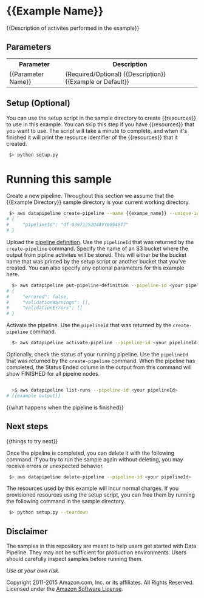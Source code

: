 # {{Example Name}}

{{Description of activites performed in the example}}

## Parameters

<table>

<tr><th>Parameter</th><th>Description</th></tr>

<tr>
<td>{{Parameter Name}}</td>
<td>
(Required/Optional) {{Description}} {{Example or Default}}
</td>
</tr>

</table>

## Setup (Optional)

You can use the setup script in the sample directory to create {{resources}} to use in this example.
You can skip this step if you have {{resources}} that you want to use. The script will take a minute
to complete, and when it's finished it will print the resource identifier of the
{{resources}} that it created.

```sh
 $> python setup.py
```

# Running this sample

Create a new pipeline. Throughout this section we assume that the {{Example Directory}} sample directory is
your current working directory.

```sh
 $> aws datapipeline create-pipeline --name {{exampe_name}} --unique-id {{exampe_name}} 
# {
#     "pipelineId": "df-03971252U4AVY60545T7"
# }
```

Upload the [pipeline definition](http://docs.aws.amazon.com/datapipeline/latest/DeveloperGuide/dp-writing-pipeline-definition.html). Use the `pipelineId` that was returned by the `create-pipeline`
command. Specify the name of an S3 bucket where the output from pipline activites will be stored.
This will either be the bucket name that was printed by the setup script or another bucket that
you've created. You can also specify any optional parameters for this example here.


```sh
  $> aws datapipeline put-pipeline-definition --pipeline-id <your pipelineId> --pipeline-definition file://TeraSortHadoopBenchmark.json {{--parameter-values values}}
# {
#     "errored": false,
#     "validationWarnings": [],
#     "validationErrors": []
# }
```

Activate the pipeline. Use the `pipelineId` that was returned by the `create-pipeline` command.

```sh
  $> aws datapipeline activate-pipeline --pipeline-id <your pipelineId>
```

Optionally, check the status of your running pipeline. Use the `pipelineId` that was returned by the
`create-pipeline` command. When the pipeline has completed, the Status Ended column in the output
from this command will show FINISHED for all pipeine nodes.

```sh

  >$ aws datapipeline list-runs --pipeline-id <your pipelineId>
# {{example output}}

```

{{what happens when the pipeline is finished}}

## Next steps

{{things to try next}}

Once the pipeline is completed, you can delete it with the following command. If you try to run the
sample again without deleting, you may receive errors or unexpected behavior.

```sh
 $> aws datapipeline delete-pipeline --pipeline-id <your pipelineId>
```

The resources used by this example will incur normal charges. If you provisioned resources using the
setup script, you can free them by running the following command in the sample directory.

```sh
 $> python setup.py --teardown
```

## Disclaimer

The samples in this repository are meant to help users get started with Data Pipeline. They may not
be sufficient for production environments. Users should carefully inspect samples before running
them.

*Use at your own risk.*

Copyright 2011-2015 Amazon.com, Inc. or its affiliates. All Rights Reserved. Licensed under the
[Amazon Software License](http://aws.amazon.com/asl/).

